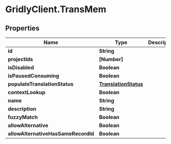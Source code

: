 # GridlyClient.TransMem

## Properties

Name | Type | Description | Notes
------------ | ------------- | ------------- | -------------
**id** | **String** |  | [optional] 
**projectIds** | **[Number]** |  | [optional] 
**isDisabled** | **Boolean** |  | [optional] 
**isPausedConsuming** | **Boolean** |  | [optional] 
**populateTranslationStatus** | [**TranslationStatus**](TranslationStatus.md) |  | [optional] 
**contextLookup** | **Boolean** |  | [optional] 
**name** | **String** |  | 
**description** | **String** |  | [optional] 
**fuzzyMatch** | **Boolean** |  | [optional] 
**allowAlternative** | **Boolean** |  | [optional] 
**allowAlternativeHasSameRecordId** | **Boolean** |  | [optional] 


